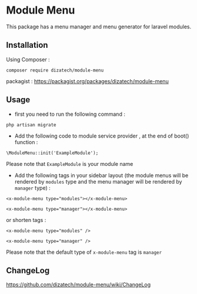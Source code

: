 # Module Menu
This package has a menu manager and menu generator for 
laravel modules.

## Installation
Using Composer :

`composer require dizatech/module-menu`

packagist : https://packagist.org/packages/dizatech/module-menu

## Usage
* first you need to run the following command :

`php artisan migrate`

* Add the following code to module service provider , at the end of
   boot() function :
   
`\ModuleMenu::init('ExampleModule');`

Please note that `ExampleModule` is your module name

* Add the following tags in your sidebar layout 
  (the module menus will be rendered by `modules` type
   and the menu manager will be rendered by `manager` type) :

`<x-module-menu type="modules"></x-module-menu>`

`<x-module-menu type="manager"></x-module-menu>`

or shorten tags :

`<x-module-menu type="modules" />`

`<x-module-menu type="manager" />`

Please note that the default type of `x-module-menu` tag is `manager`

## ChangeLog

https://github.com/dizatech/module-menu/wiki/ChangeLog

